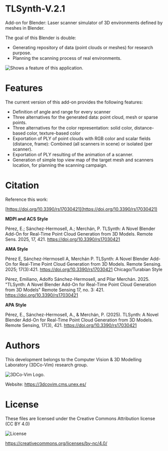 # TLSynth-V.2.1
Add-on for Blender: Laser scanner simulator of 3D environments defined by meshes in Blender.

The goal of this Blender is double:
- Generating repository of data (point clouds or meshes) for research purpose.
- Planning the scanning process of real environments.

<picture>
  <source media="(prefers-color-scheme: dark)" srcset="">
  <source media="(prefers-color-scheme: light)" srcset="">
  <img alt="Shows a feature of this application." src="">
</picture>

# Features
The current version of this add-on provides the following features:
* Definition of angle and range for every scanner
* Three alternatives for the generated data: point cloud, mesh or sparse points.
* Three alternatives for the color representation: solid color, distance-based color, texture-based color
* Exportation of PLY of point clouds with RGB color and scalar fields (distance, frame): Combined (all scanners in scene) or isolated (per scanner).
* Exportation of PLY resulting of the animation of a scanner.
* Generation of simple top view map of the target mesh and scanners location, for planning the scanning campaign.


# Citation
Reference this work:

[https://doi.org/10.3390/rs17030421](https://doi.org/10.3390/rs17030421)

**MDPI and ACS Style**

Pérez, E.; Sánchez-Hermosell, A.; Merchán, P. TLSynth: A Novel Blender Add-On for Real-Time Point Cloud Generation from 3D Models. Remote Sens. 2025, 17, 421. https://doi.org/10.3390/rs17030421

**AMA Style**

Pérez E, Sánchez-Hermosell A, Merchán P. TLSynth: A Novel Blender Add-On for Real-Time Point Cloud Generation from 3D Models. Remote Sensing. 2025; 17(3):421. https://doi.org/10.3390/rs17030421
Chicago/Turabian Style

Pérez, Emiliano, Adolfo Sánchez-Hermosell, and Pilar Merchán. 2025. "TLSynth: A Novel Blender Add-On for Real-Time Point Cloud Generation from 3D Models" Remote Sensing 17, no. 3: 421. https://doi.org/10.3390/rs17030421

**APA Style**

Pérez, E., Sánchez-Hermosell, A., & Merchán, P. (2025). TLSynth: A Novel Blender Add-On for Real-Time Point Cloud Generation from 3D Models. Remote Sensing, 17(3), 421. https://doi.org/10.3390/rs17030421


# Authors
This development belongs to the Computer Vision & 3D Modelling Laboratory (3DCo-Vim) research group.

<picture>
  <img alt="3DCo-Vim Logo." src="https://3dcovim.cms.unex.es/wp-content/uploads/sites/2/2023/03/cropped-cropped-Imagen23-1-2.png">
</picture>

Website: https://3dcovim.cms.unex.es/

# License
These files are licensed under the Creative Commons Attribution license (CC BY 4.0)

<picture>
  <source media="(prefers-color-scheme: dark)" srcset="https://licensebuttons.net/l/by-nc/3.0/88x31.png">
  <img alt="License" src="https://licensebuttons.net/l/by-nc/3.0/88x31.png">
</picture>

https://creativecommons.org/licenses/by-nc/4.0/
